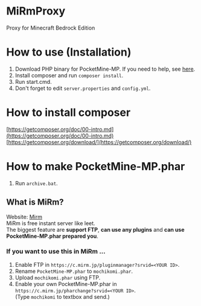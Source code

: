 # MiRmProxy
Proxy for Minecraft Bedrock Edition

# How to use (Installation)
1. Download PHP binary for PocketMine-MP. If you need to help, see [here](https://pmmp.readthedocs.io/en/rtfd/installation.html).<br>
2. Install composer and run `composer install`.<br>
3. Run start.cmd.<br>
4. Don't forget to edit `server.properties` and `config.yml`.

# How to install composer
[https://getcomposer.org/doc/00-intro.md](https://getcomposer.org/doc/00-intro.md)<br>
[https://getcomposer.org/download/](https://getcomposer.org/download/)


# How to make PocketMine-MP.phar
1. Run `archive.bat`.

## What is MiRm?
Website: [Mirm](https://www.mirm.jp/)<br>
MiRm is free instant server like leet.<br>
The biggest feature are **support FTP**, **can use any plugins** and **can use PocketMine-MP.phar prepared you**.<br>

### If you want to use this in MiRm ...
1. Enable FTP in `https://c.mirm.jp/pluginmanager?srvid=<YOUR ID>`.<br>
2. Rename `PocketMine-MP.phar` to `mochikomi.phar`.<br>
3. Upload `mochikomi.phar` using FTP.<br>
4. Enable your own PocketMine-MP.phar in `https://c.mirm.jp/pharchange?srvid=<YOUR ID>`.<br>
	(Type `mochikomi` to textbox and send.)
